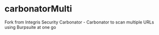 # carbonatorMulti
Fork from Integris Security Carbonator - Carbonator to scan multiple URLs using Burpsuite at one go
